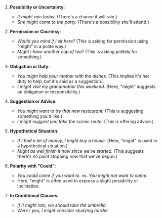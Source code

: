 1. **Possibility or Uncertainty**:
   - *It might rain today.* (There's a chance it will rain.)
   - *She might come to the party.* (There's a possibility she'll attend.)

2. **Permission or Courtesy**:
   - *Would you mind if I sit here?* (This is asking for permission using "might" in a polite way.)
   - *Might I have another cup of tea?* (This is asking politely for something.)

3. **Obligation or Duty**:
   - *You might help your mother with the dishes.* (This implies it's her duty to help, but it's said as a suggestion.)
   - *I might visit my grandmother this weekend.* (Here, "might" suggests an obligation or responsibility.)

4. **Suggestion or Advice**:
   - *You might want to try that new restaurant.* (This is suggesting something you'd like.)
   - *I might suggest you take the scenic route.* (This is offering advice.)

5. **Hypothetical Situation**:
   - *If I had a lot of money, I might buy a house.* (Here, "might" is used in a hypothetical situation.)
   - *Might as well finish it now since we've started.* (This suggests there's no point stopping now that we've begun.)

6. **Polarity with "Could"**:
   - *You could come if you want to.* vs. *You might not want to come.*
   - Here, "might" is often used to express a slight possibility or inclination.

7. **In Conditional Clauses**:
   - *If it might rain, we should take the umbrella.*
   - *Were I you, I might consider studying harder.*